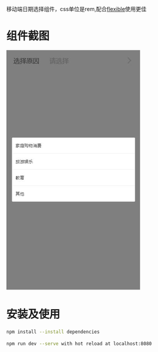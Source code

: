 移动端日期选择组件，css单位是rem,配合<a href="https://github.com/amfe/lib-flexible">flexible</a>使用更佳


# 组件截图
![截图](https://github.com/yilianyoumeng/vue-select/blob/master/des.jpg)
# 安装及使用

```bash
npm install --install dependencies
```
```bash
npm run dev --serve with hot reload at localhost:8080
```


